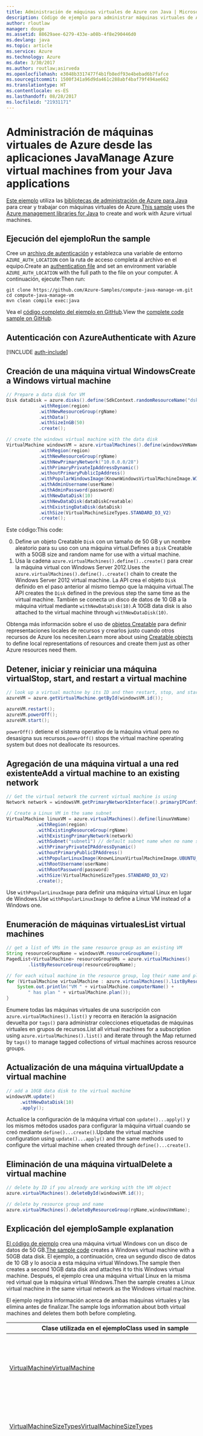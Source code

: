 ```yaml
---
title: Administración de máquinas virtuales de Azure con Java | Microsoft Docs
description: Código de ejemplo para administrar máquinas virtuales de Azure mediante el SDK de Azure para Java
author: rloutlaw
manager: douge
ms.assetid: 88629aee-6279-433e-a08b-4f8e290446d0
ms.devlang: java
ms.topic: article
ms.service: Azure
ms.technology: Azure
ms.date: 3/30/2017
ms.author: routlaw;asirveda
ms.openlocfilehash: e3048b3317477f4b1fb8edf93e4bebad6b7fafce
ms.sourcegitcommit: 1500f341a96d9da461c288abf4baf79f494ae662
ms.translationtype: HT
ms.contentlocale: es-ES
ms.lasthandoff: 08/28/2017
ms.locfileid: "21931171"
---
```

# <a name="manage-azure-virtual-machines-from-your-java-applications"></a><span data-ttu-id="429f0-103">Administración de máquinas virtuales de Azure desde las aplicaciones Java</span><span class="sxs-lookup"><span data-stu-id="429f0-103">Manage Azure virtual machines from your Java applications</span></span>

<span data-ttu-id="429f0-104">[Este ejemplo](https://github.com/Azure-Samples/compute-java-manage-vm/) utiliza las [bibliotecas de administración de Azure para Java](https://github.com/Azure/azure-sdk-for-java) para crear y trabajar con máquinas virtuales de Azure.</span><span class="sxs-lookup"><span data-stu-id="429f0-104">[This sample](https://github.com/Azure-Samples/compute-java-manage-vm/) uses the [Azure management libraries for Java](https://github.com/Azure/azure-sdk-for-java) to create and work with Azure virtual machines.</span></span>

## <a name="run-the-sample"></a><span data-ttu-id="429f0-105">Ejecución del ejemplo</span><span class="sxs-lookup"><span data-stu-id="429f0-105">Run the sample</span></span>

<span data-ttu-id="429f0-106">Cree un [archivo de autenticación](https://github.com/Azure/azure-sdk-for-java/blob/master/AUTH.md) y establezca una variable de entorno `AZURE_AUTH_LOCATION` con la ruta de acceso completa al archivo en el equipo.</span><span class="sxs-lookup"><span data-stu-id="429f0-106">Create an [authentication file](https://github.com/Azure/azure-sdk-for-java/blob/master/AUTH.md) and set an environment variable `AZURE_AUTH_LOCATION` with the full path to the file on your computer.</span></span> <span data-ttu-id="429f0-107">A continuación, ejecute:</span><span class="sxs-lookup"><span data-stu-id="429f0-107">Then run:</span></span>

```
git clone https://github.com/Azure-Samples/compute-java-manage-vm.git
cd compute-java-manage-vm
mvn clean compile exec:java
```

<span data-ttu-id="429f0-108">Vea el [código completo del ejemplo en GitHub](https://github.com/Azure-Samples/compute-java-manage-vm/blob/master/src/main/java/com/microsoft/azure/management/compute/samples/ManageVirtualMachine.java).</span><span class="sxs-lookup"><span data-stu-id="429f0-108">View the [complete code sample on GitHub](https://github.com/Azure-Samples/compute-java-manage-vm/blob/master/src/main/java/com/microsoft/azure/management/compute/samples/ManageVirtualMachine.java).</span></span>

## <a name="authenticate-with-azure"></a><span data-ttu-id="429f0-109">Autenticación con Azure</span><span class="sxs-lookup"><span data-stu-id="429f0-109">Authenticate with Azure</span></span>

[!INCLUDE [auth-include](includes/java-auth-include.md)]

## <a name="create-a-windows-virtual-machine"></a><span data-ttu-id="429f0-110">Creación de una máquina virtual Windows</span><span class="sxs-lookup"><span data-stu-id="429f0-110">Create a Windows virtual machine</span></span>

```java
// Prepare a data disk for VM
Disk dataDisk = azure.disks().define(SdkContext.randomResourceName("dsk", 30))
            .withRegion(region)
            .withNewResourceGroup(rgName)
            .withData()
            .withSizeInGB(50)
            .create();

// create the windows virtual machine with the data disk            
VirtualMachine windowsVM = azure.virtualMachines().define(windowsVmName)
            .withRegion(region)
            .withNewResourceGroup(rgName)
            .withNewPrimaryNetwork("10.0.0.0/28")
            .withPrimaryPrivateIpAddressDynamic()
            .withoutPrimaryPublicIpAddress()
            .withPopularWindowsImage(KnownWindowsVirtualMachineImage.WINDOWS_SERVER_2012_R2_DATACENTER)
            .withAdminUsername(userName)
            .withAdminPassword(password)
            .withNewDataDisk(10)
            .withNewDataDisk(dataDiskCreatable)
            .withExistingDataDisk(dataDisk)
            .withSize(VirtualMachineSizeTypes.STANDARD_D3_V2)
            .create();
```

<span data-ttu-id="429f0-111">Este código:</span><span class="sxs-lookup"><span data-stu-id="429f0-111">This code:</span></span>   

0. <span data-ttu-id="429f0-112">Define un objeto Creatable `Disk` con un tamaño de 50 GB y un nombre aleatorio para su uso con una máquina virtual.</span><span class="sxs-lookup"><span data-stu-id="429f0-112">Defines a `Disk` Creatable with a 50GB size and random name for use with a virtual machine.</span></span>
0. <span data-ttu-id="429f0-113">Usa la cadena `azure.virtualMachines().define()..create()` para crear la máquina virtual con Windows Server 2012.</span><span class="sxs-lookup"><span data-stu-id="429f0-113">Uses the `azure.virtualMachines().define()..create()` chain to create the Windows Server 2012 virtual machine.</span></span> <span data-ttu-id="429f0-114">La API crea el objeto `Disk` definido en el paso anterior al mismo tiempo que la máquina virtual.</span><span class="sxs-lookup"><span data-stu-id="429f0-114">The API creates the `Disk` defined in the previous step the same time as the virtual machine.</span></span> <span data-ttu-id="429f0-115">También se conecta un disco de datos de 10 GB a la máquina virtual mediante `withNewDataDisk(10)`.</span><span class="sxs-lookup"><span data-stu-id="429f0-115">A 10GB data disk is also attached to the virtual machine through `withNewDataDisk(10)`.</span></span>

<span data-ttu-id="429f0-116">Obtenga más información sobre el uso de [objetos Creatable<T>](java-sdk-azure-concepts.md#Creatables) para definir representaciones locales de recursos y crearlos justo cuando otros recursos de Azure los necesiten.</span><span class="sxs-lookup"><span data-stu-id="429f0-116">Learn more about using [Creatable<T> objects](java-sdk-azure-concepts.md#Creatables) to define local representations of resources and create them just as other Azure resources need them.</span></span>

## <a name="stop-start-and-restart-a-virtual-machine"></a><span data-ttu-id="429f0-117">Detener, iniciar y reiniciar una máquina virtual</span><span class="sxs-lookup"><span data-stu-id="429f0-117">Stop, start, and restart a virtual machine</span></span>

```java
// look up a virtual machine by its ID and then restart, stop, and start it
azureVM = azure.getVirtualMachine.getById(windowsVM.id());

azureVM.restart();
azureVM.powerOff();
azureVM.start();
```

<span data-ttu-id="429f0-118">`powerOff()` detiene el sistema operativo de la máquina virtual pero no desasigna sus recursos.</span><span class="sxs-lookup"><span data-stu-id="429f0-118">`powerOff()` stops the virtual machine operating system but does not deallocate its resources.</span></span>

## <a name="add-a-virtual-machine-to-an-existing-network"></a><span data-ttu-id="429f0-119">Agregación de una máquina virtual a una red existente</span><span class="sxs-lookup"><span data-stu-id="429f0-119">Add a virtual machine to an existing network</span></span>

```java
// Get the virtual network the current virtual machine is using
Network network = windowsVM.getPrimaryNetworkInterface().primaryIPConfiguration().getNetwork();

// Create a Linux VM in the same subnet
VirtualMachine linuxVM = azure.virtualMachines().define(linuxVmName)
           .withRegion(region)
           .withExistingResourceGroup(rgName)
           .withExistingPrimaryNetwork(network)
           .withSubnet("subnet1") // default subnet name when no name specified at creation
           .withPrimaryPrivateIPAddressDynamic()
           .withoutPrimaryPublicIPAddress()
           .withPopularLinuxImage(KnownLinuxVirtualMachineImage.UBUNTU_SERVER_16_04_LTS)
           .withRootUsername(userName)
           .withRootPassword(password)
           .withSize(VirtualMachineSizeTypes.STANDARD_D3_V2)
           .create();
```

<span data-ttu-id="429f0-120">Use `withPopularLinuxImage` para definir una máquina virtual Linux en lugar de Windows.</span><span class="sxs-lookup"><span data-stu-id="429f0-120">Use `withPopularLinuxImage` to define a Linux VM instead of a Windows one.</span></span>


## <a name="list-virtual-machines"></a><span data-ttu-id="429f0-121">Enumeración de máquinas virtuales</span><span class="sxs-lookup"><span data-stu-id="429f0-121">List virtual machines</span></span>

```java
// get a list of VMs in the same resource group as an existing VM
String resourceGroupName = windowsVM.resourceGroupName();
PagedList<VirtualMachine> resourceGroupVMs = azure.virtualMachines()
        .listByResourceGroup(resourceGroupName); 

// for each vitual machine in the resource group, log their name and plan
for (VirtualMachine virtualMachine : azure.virtualMachines().listByResourceGroup(resourceGroupName)) {
    System.out.println("VM " + virtualMachine.computerName() + 
        " has plan " + virtualMachine.plan());
}
```

<span data-ttu-id="429f0-122">Enumere todas las máquinas virtuales de una suscripción con `azure.virtualMachines().list()` y recorra en iteración la asignación devuelta por `tags()` para administrar colecciones etiquetadas de máquinas virtuales en grupos de recursos.</span><span class="sxs-lookup"><span data-stu-id="429f0-122">List all virtual machines for a subscription using `azure.virtualMachines().list()` and iterate through the Map returned by `tags()` to manage tagged collections of virtual machines across resource groups.</span></span>

## <a name="update-a-virtual-machine"></a><span data-ttu-id="429f0-123">Actualización de una máquina virtual</span><span class="sxs-lookup"><span data-stu-id="429f0-123">Update a virtual machine</span></span>

```java
// add a 10GB data disk to the virtual machine
windowsVM.update()
     .withNewDataDisk(10)
     .apply();
```

<span data-ttu-id="429f0-124">Actualice la configuración de la máquina virtual con `update()...apply()` y los mismos métodos usados para configurar la máquina virtual cuando se creó mediante `define()...create()`.</span><span class="sxs-lookup"><span data-stu-id="429f0-124">Update the virtual machine configuration using `update()...apply()` and the same methods used to configure the virtual machine when created through `define()...create()`.</span></span>

## <a name="delete-a-virtual-machine"></a><span data-ttu-id="429f0-125">Eliminación de una máquina virtual</span><span class="sxs-lookup"><span data-stu-id="429f0-125">Delete a virtual machine</span></span>

```java
// delete by ID if you already are working with the VM object
azure.virtualMachines().deleteById(windowsVM.id());

// delete by resource group and name
azure.virtualMachines().deleteByResourceGroup(rgName,windowsVmName);
```

## <a name="sample-explanation"></a><span data-ttu-id="429f0-126">Explicación del ejemplo</span><span class="sxs-lookup"><span data-stu-id="429f0-126">Sample explanation</span></span>

<span data-ttu-id="429f0-127">[El código de ejemplo](https://github.com/Azure-Samples/compute-java-manage-vm/blob/master/src/main/java/com/microsoft/azure/management/compute/samples/ManageVirtualMachine.java) crea una máquina virtual Windows con un disco de datos de 50 GB.</span><span class="sxs-lookup"><span data-stu-id="429f0-127">[The sample code](https://github.com/Azure-Samples/compute-java-manage-vm/blob/master/src/main/java/com/microsoft/azure/management/compute/samples/ManageVirtualMachine.java) creates a Windows virtual machine with a 50GB data disk.</span></span> <span data-ttu-id="429f0-128">El ejemplo, a continuación, crea un segundo disco de datos de 10 GB y lo asocia a esta máquina virtual Windows.</span><span class="sxs-lookup"><span data-stu-id="429f0-128">The sample then creates a second 10GB data disk and attaches it to this Windows virtual machine.</span></span>
<span data-ttu-id="429f0-129">Después, el ejemplo crea una máquina virtual Linux en la misma red virtual que la máquina virtual Windows.</span><span class="sxs-lookup"><span data-stu-id="429f0-129">Then the sample creates a Linux virtual machine in the same virtual network as the Windows virtual machine.</span></span>

<span data-ttu-id="429f0-130">El ejemplo registra información acerca de ambas máquinas virtuales y las elimina antes de finalizar.</span><span class="sxs-lookup"><span data-stu-id="429f0-130">The sample logs information about both virtual machines and deletes them both before completing.</span></span>

| <span data-ttu-id="429f0-131">Clase utilizada en el ejemplo</span><span class="sxs-lookup"><span data-stu-id="429f0-131">Class used in sample</span></span> | <span data-ttu-id="429f0-132">Notas</span><span class="sxs-lookup"><span data-stu-id="429f0-132">Notes</span></span>
|-------|-------|
| [<span data-ttu-id="429f0-133">VirtualMachine</span><span class="sxs-lookup"><span data-stu-id="429f0-133">VirtualMachine</span></span>](https://docs.microsoft.com/java/api/com.microsoft.azure.management.compute._virtual_machine) | <span data-ttu-id="429f0-134">Consulte las propiedades de las máquinas virtuales y administre su estado.</span><span class="sxs-lookup"><span data-stu-id="429f0-134">Query properties and manage state of virtual machines.</span></span> <span data-ttu-id="429f0-135">Recuperadas en forma de lista con `azure.virtualMachines().list()` o por nombre o identificador `azure.virtualMachines().getByResourceGroup()`</span><span class="sxs-lookup"><span data-stu-id="429f0-135">Retrieved in list form  with`azure.virtualMachines().list()` or by name or ID `azure.virtualMachines().getByResourceGroup()`</span></span>
| [<span data-ttu-id="429f0-136">VirtualMachineSizeTypes</span><span class="sxs-lookup"><span data-stu-id="429f0-136">VirtualMachineSizeTypes</span></span>](https://docs.microsoft.com/java/api/com.microsoft.azure.management.compute._virtual_machine_size_types) | <span data-ttu-id="429f0-137">Clase con valores estáticos que se corresponden con las [opciones de tamaño de máquina virtual](https://azure.microsoft.com/pricing/details/virtual-machines/linux/); la usa el método `withSize()` para definir los recursos asignados a la máquina virtual.</span><span class="sxs-lookup"><span data-stu-id="429f0-137">Class with static values that map to [virtual machine size options](https://azure.microsoft.com/pricing/details/virtual-machines/linux/), used by the `withSize()` method to define the resources allocated to the VM.</span></span>
| [<span data-ttu-id="429f0-138">Disco</span><span class="sxs-lookup"><span data-stu-id="429f0-138">Disk</span></span>](https://docs.microsoft.com/java/api/com.microsoft.azure.management.compute._disk) | <span data-ttu-id="429f0-139">Cree un disco para almacenar datos con `withData()` o con una imagen de sistema operativo, con el método `withLinux` o `withWindows` correspondiente al definir el disco.</span><span class="sxs-lookup"><span data-stu-id="429f0-139">Create a disk to store data using `withData()` or operating system image using the appropriate `withLinux` or `withWindows` method when defining the disk.</span></span> <span data-ttu-id="429f0-140">Conecte discos a las máquinas virtuales en el momento de creación (`using withNewDataDisk` o `withExistingDataDisk`) o después con `update()..apply()` en el objeto VirtualMachine.</span><span class="sxs-lookup"><span data-stu-id="429f0-140">Attach disks to virtual machines either at the time of creation (`using withNewDataDisk` or `withExistingDataDisk`) or after creation by `update()..apply()` on the VirtualMachine object.</span></span>
| [<span data-ttu-id="429f0-141">DiskSkuTypes</span><span class="sxs-lookup"><span data-stu-id="429f0-141">DiskSkuTypes</span></span>](https://docs.microsoft.com/java/api/com.microsoft.azure.management.compute._disk_sku_types) | <span data-ttu-id="429f0-142">Clase con valores estáticos para definir un disco con un plan de almacenamiento estándar o [premium](https://docs.microsoft.com/azure/storage/storage-premium-storage).</span><span class="sxs-lookup"><span data-stu-id="429f0-142">Class with static values to define a disk with a standard or [premium](https://docs.microsoft.com/azure/storage/storage-premium-storage) storage plan.</span></span>
| [<span data-ttu-id="429f0-143">KnownLinuxVirtualMachineImage</span><span class="sxs-lookup"><span data-stu-id="429f0-143">KnownLinuxVirtualMachineImage</span></span>](https://docs.microsoft.com/java/api/com.microsoft.azure.management.compute._known_linux_virtual_machine_image) | <span data-ttu-id="429f0-144">Clase con un conjunto de opciones de máquina virtual Linux para su uso con el método `withPopularLinuxImage()` al definir una máquina virtual.</span><span class="sxs-lookup"><span data-stu-id="429f0-144">Class with a set of Linux virtual machine options for use with the `withPopularLinuxImage()` method when defining a virtual machine.</span></span>
| [<span data-ttu-id="429f0-145">KnownWindowsVirtualMachineImage</span><span class="sxs-lookup"><span data-stu-id="429f0-145">KnownWindowsVirtualMachineImage</span></span>](https://docs.microsoft.com/java/api/com.microsoft.azure.management.compute._known_windows_virtual_machine_image) | <span data-ttu-id="429f0-146">Clase con un conjunto de opciones de imagen de máquina virtual Windows para su uso con el método `withPopularWindowsImage()` al definir una máquina virtual.</span><span class="sxs-lookup"><span data-stu-id="429f0-146">Class with a set of Windows virtual machine image options for use with the `withPopularWindowsImage()` method when defining a virtual machine.</span></span>

## <a name="next-steps"></a><span data-ttu-id="429f0-147">Pasos siguientes</span><span class="sxs-lookup"><span data-stu-id="429f0-147">Next steps</span></span>

[!INCLUDE [next-steps](includes/java-next-steps.md)]